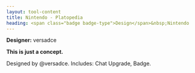 ```yaml
---
layout: tool-content
title: Nintendo - Platopedia
heading: <span class="badge badge-type">Design</span>&nbsp;Nintendo
---
```


<div class="linebreak"></div>

**Designer:** versadce

**This is just a concept.**

Designed by @versadce. Includes: Chat Upgrade, Badge.

<div class="linebreak"></div>

<div class="content-image" data-url="/docs/assets/images/concepts/nintendo.png" data-width="600px" data-label=""></div>

<div class="linebreak"></div>
